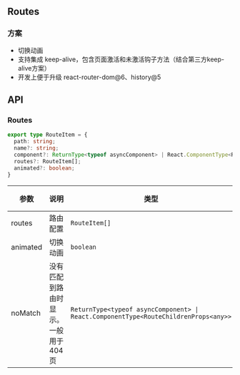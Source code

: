 ## Routes

### 方案

- 切换动画
- 支持集成 keep-alive，包含页面激活和未激活钩子方法（结合第三方keep-alive方案）
- 开发上便于升级 react-router-dom@6、history@5


## API

### Routes

```typescript
export type RouteItem = {
  path: string;
  name?: string;
  component?: ReturnType<typeof asyncComponent> | React.ComponentType<RouteChildrenProps<any>>;
  routes?: RouteItem[];
  animated?: boolean;
}
```

| 参数      | 说明     | 类型        | 默认值 |
| --------- | -------- | ----------- | ------ |
| routes | 路由配置 | `RouteItem[]`   | - |
| animated | 切换动画 | `boolean`   | `true` |
| noMatch | 没有匹配到路由时显示。一般用于404页 | `ReturnType<typeof asyncComponent> \| React.ComponentType<RouteChildrenProps<any>>`   | - |
